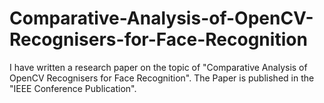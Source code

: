# Comparative-Analysis-of-OpenCV-Recognisers-for-Face-Recognition
I have written a research paper on the topic of "Comparative Analysis of OpenCV Recognisers for Face Recognition". The Paper is published in the "IEEE Conference Publication".
